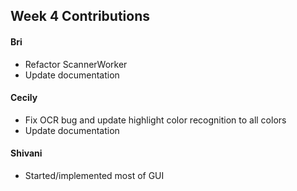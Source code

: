 ## Week 4 Contributions

#### Bri
* Refactor ScannerWorker
* Update documentation
#### Cecily
* Fix OCR bug and update highlight color recognition to all colors
* Update documentation
#### Shivani
* Started/implemented most of GUI
